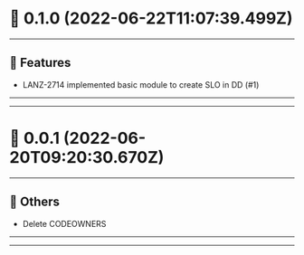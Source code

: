 # :confetti_ball: 0.1.0 (2022-06-22T11:07:39.499Z)
- - -
## :hammer: Features
* LANZ-2714 implemented basic module to create SLO in DD (#1)
- - -
- - -
# :confetti_ball: 0.0.1 (2022-06-20T09:20:30.670Z)
- - -
## :newspaper: Others
* Delete CODEOWNERS
- - -
- - -
